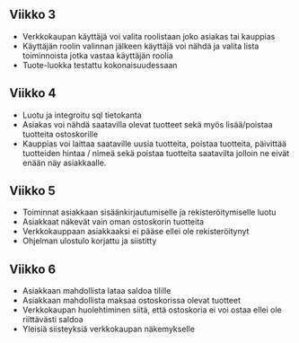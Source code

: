 ## Viikko 3
- Verkkokaupan käyttäjä voi valita roolistaan joko asiakas tai kauppias
- Käyttäjän roolin valinnan jälkeen käyttäjä voi nähdä ja valita lista toiminnoista jotka vastaa käyttäjän roolia 
- Tuote-luokka testattu kokonaisuudessaan

## Viikko 4
- Luotu ja integroitu sql tietokanta 
- Asiakas voi nähdä saatavilla olevat tuotteet sekä myös lisää/poistaa tuotteita ostoskorille 
- Kauppias voi laittaa saataville uusia tuotteita, poistaa tuotteita, päivittää tuotteiden hintaa / nimeä sekä poistaa tuotteita saatavilta jolloin ne eivät enään näy asiakkaalle.

## Viikko 5
- Toiminnat asiakkaan sisäänkirjautumiselle ja rekisteröitymiselle luotu
- Asiakkaat näkevät vain oman ostoskorin tuotteita
- Verkkokauppaan asiakkaaksi ei pääse ellei ole rekisteröitynyt
- Ohjelman ulostulo korjattu ja siistitty

## Viikko 6
- Asiakkaan mahdollista lataa saldoa tilille
- Asiakkaan mahdollista maksaa ostoskorissa olevat tuotteet
- Verkkokaupan huolehtiminen siitä, että ostoskoria ei voi ostaa ellei ole riittävästi saldoa
- Yleisiä siisteyksiä verkkokaupan näkemykselle
